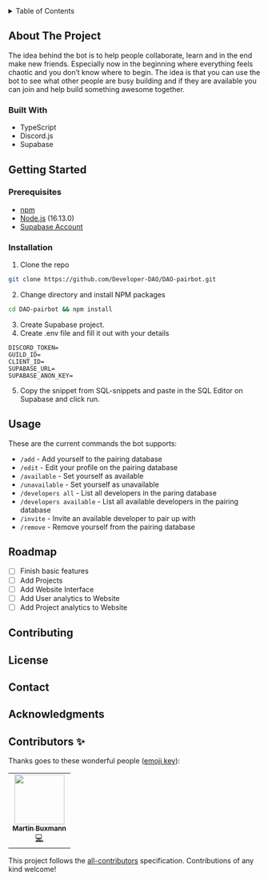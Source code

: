 <details>
<!-- ALL-CONTRIBUTORS-BADGE:START - Do not remove or modify this section -->
[![All Contributors](https://img.shields.io/badge/all_contributors-1-orange.svg?style=flat-square)](#contributors-)
<!-- ALL-CONTRIBUTORS-BADGE:END -->
  <summary>Table of Contents</summary>
  <ol>
    <li>
      <a href="#about-the-project">About The Project</a>
      <ul>
        <li><a href="#built-with">Built With</a></li>
      </ul>
    </li>
    <li>
      <a href="#getting-started">Getting Started</a>
      <ul>
        <li><a href="#prerequisites">Prerequisites</a></li>
        <li><a href="#installation">Installation</a></li>
      </ul>
    </li>
    <li><a href="#usage">Usage</a></li>
    <li><a href="#roadmap">Roadmap</a></li>
    <li><a href="#contributing">Contributing</a></li>
    <li><a href="#license">License</a></li>
    <li><a href="#contact">Contact</a></li>
    <li><a href="#acknowledgments">Acknowledgments</a></li>
  </ol>
</details>


## About The Project
The idea behind the bot is to help people collaborate, learn and in the end make new friends. Especially now in the beginning where everything feels chaotic and you don’t know where to begin. The idea is that you can use the bot to see what other people are busy building and if they are available you can join and help build something awesome together.

### Built With
- TypeScript
- Discord.js
- Supabase 
  
## Getting Started
### Prerequisites
- [npm](https://docs.npmjs.com/downloading-and-installing-node-js-and-npm/)
- [Node.js](https://nodejs.org/en/download/) (16.13.0)
- [Supabase Account](https://app.supabase.io/)

### Installation
  1. Clone the repo
   ```sh
   git clone https://github.com/Developer-DAO/DAO-pairbot.git
   ```
  2. Change directory and install NPM packages
   ```sh
   cd DAO-pairbot && npm install
   ```
  3. Create Supabase project.
  4. Create .env file and fill it out with your details
   ```
   DISCORD_TOKEN=
   GUILD_ID=
   CLIENT_ID=
   SUPABASE_URL=
   SUPABASE_ANON_KEY=
   ```
   5. Copy the snippet from SQL-snippets and paste in the SQL Editor on Supabase and click run.

## Usage
These are the current commands the bot supports:
- `/add` - Add yourself to the pairing database
- `/edit` - Edit your profile on the pairing database
- `/available` - Set yourself as available
- `/unavailable` - Set yourself as unavailable
- `/developers all` - List all developers in the paring database 
- `/developers available` - List all available developers in the pairing database
- `/invite` - Invite an available developer to pair up with
- `/remove` - Remove yourself from the pairing database

## Roadmap
- [ ] Finish basic features
- [ ] Add Projects
- [ ] Add Website Interface
- [ ] Add User analytics to Website
- [ ] Add Project analytics to Website
## Contributing
## License
## Contact
## Acknowledgments

## Contributors ✨

Thanks goes to these wonderful people ([emoji key](https://allcontributors.org/docs/en/emoji-key)):

<!-- ALL-CONTRIBUTORS-LIST:START - Do not remove or modify this section -->
<!-- prettier-ignore-start -->
<!-- markdownlint-disable -->
<table>
  <tr>
    <td align="center"><a href="http://buxmann.dev"><img src="https://avatars.githubusercontent.com/u/21178318?v=4?s=100" width="100px;" alt=""/><br /><sub><b>Martin Buxmann</b></sub></a><br /><a href="https://github.com/Developer-DAO/DAO-pairbot/commits?author=mbuxmann" title="Code">💻</a></td>
  </tr>
</table>

<!-- markdownlint-restore -->
<!-- prettier-ignore-end -->

<!-- ALL-CONTRIBUTORS-LIST:END -->

This project follows the [all-contributors](https://github.com/all-contributors/all-contributors) specification. Contributions of any kind welcome!